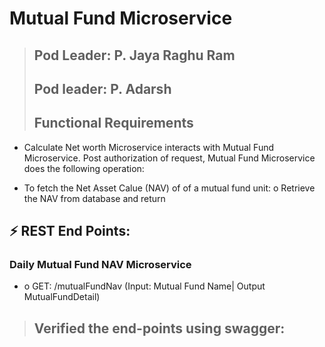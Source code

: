 #  **Mutual Fund Microservice**

>## **Pod Leader: P. Jaya Raghu Ram**
>## **Pod leader: P. Adarsh**
>## Functional Requirements

- Calculate Net worth Microservice interacts with Mutual Fund Microservice. Post authorization of request, Mutual Fund Microservice does the following operation:

- To fetch the Net Asset Calue (NAV) of of a mutual fund unit: o Retrieve the NAV from database and return

 ## ⚡ REST End Points: 
### Daily Mutual Fund NAV Microservice 

- o GET: /mutualFundNav (Input: Mutual Fund Name| Output MutualFundDetail)

>## Verified the end-points using swagger:


